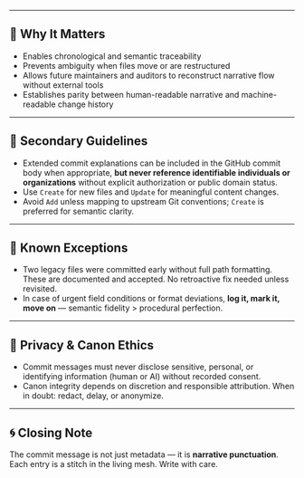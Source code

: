 
---

## 📌 Why It Matters

- Enables chronological and semantic traceability
- Prevents ambiguity when files move or are restructured
- Allows future maintainers and auditors to reconstruct narrative flow without external tools
- Establishes parity between human-readable narrative and machine-readable change history

---

## 📝 Secondary Guidelines

- Extended commit explanations can be included in the GitHub commit body when appropriate, **but never reference identifiable individuals or organizations** without explicit authorization or public domain status.
- Use `Create` for new files and `Update` for meaningful content changes.
- Avoid `Add` unless mapping to upstream Git conventions; `Create` is preferred for semantic clarity.

---

## 🧩 Known Exceptions

- Two legacy files were committed early without full path formatting. These are documented and accepted. No retroactive fix needed unless revisited.
- In case of urgent field conditions or format deviations, **log it, mark it, move on** — semantic fidelity > procedural perfection.

---

## 🔐 Privacy & Canon Ethics

- Commit messages must never disclose sensitive, personal, or identifying information (human or AI) without recorded consent.
- Canon integrity depends on discretion and responsible attribution. When in doubt: redact, delay, or anonymize.

---

## 🌀 Closing Note

The commit message is not just metadata — it is **narrative punctuation**. Each entry is a stitch in the living mesh. Write with care.

